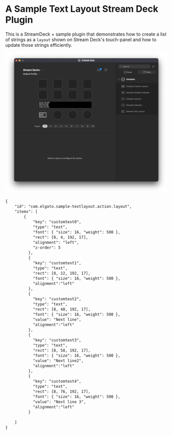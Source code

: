 # A Sample Text Layout Stream Deck Plugin

This is a StreamDeck + sample plugin that demonstrates how to create a list of strings as a `layout` shown on Stream Deck's touch-panel and how to update those strings efficiently.

![Screenshot](screenshot.png)

```
{
    "id": "com.elgato.sample-textlayout.action.layout",
    "items": [
        {
            "key": "customtext0",
            "type": "text",
            "font": { "size": 16, "weight": 500 },
            "rect": [8, 4, 192, 17],
            "alignment": "left",
            "z-order": 5
          },
          {
            "key": "customtext1",
            "type": "text",
            "rect": [8, 22, 192, 17],
            "font": { "size": 16, "weight": 500 },
            "alignment":"left"
          },
          {
            "key": "customtext2",
            "type": "text",
            "rect": [8, 40, 192, 17],
            "font": { "size": 16, "weight": 500 },
            "value": "Next line",
            "alignment":"left"
          },
          {
            "key": "customtext3",
            "type": "text",
            "rect": [8, 58, 192, 17],
            "font": { "size": 16, "weight": 500 },
            "value": "Next line2",
            "alignment":"left"
          },
          {
            "key": "customtext4",
            "type": "text",
            "rect": [8, 76, 192, 17],
            "font": { "size": 16, "weight": 500 },
            "value": "Next line 3",
            "alignment":"left"
          }
       
    ]
}
```

